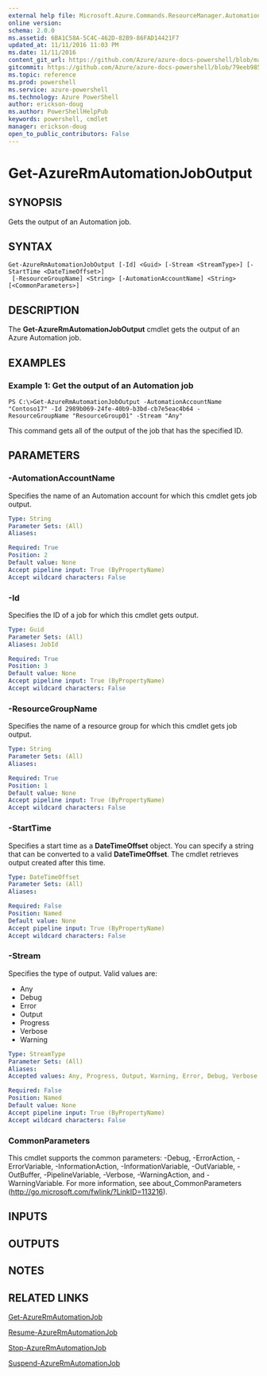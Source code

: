 ```yaml
---
external help file: Microsoft.Azure.Commands.ResourceManager.Automation.dll-Help.xml
online version: 
schema: 2.0.0
ms.assetid: 6BA1C58A-5C4C-462D-82B9-86FAD14421F7
updated_at: 11/11/2016 11:03 PM
ms.date: 11/11/2016
content_git_url: https://github.com/Azure/azure-docs-powershell/blob/master/azureps-cmdlets-docs/ResourceManager/AzureRM.Automation/v2.2.0/Get-AzureRMAutomationJobOutput.md
gitcommit: https://github.com/Azure/azure-docs-powershell/blob/79eeb985ea480979357fb4695832a0c3d29a48bf/azureps-cmdlets-docs/ResourceManager/AzureRM.Automation/v2.2.0/Get-AzureRMAutomationJobOutput.md
ms.topic: reference
ms.prod: powershell
ms.service: azure-powershell
ms.technology: Azure PowerShell
author: erickson-doug
ms.author: PowerShellHelpPub
keywords: powershell, cmdlet
manager: erickson-doug
open_to_public_contributors: False
---
```


# Get-AzureRmAutomationJobOutput

## SYNOPSIS
Gets the output of an Automation job.

## SYNTAX

```
Get-AzureRmAutomationJobOutput [-Id] <Guid> [-Stream <StreamType>] [-StartTime <DateTimeOffset>]
 [-ResourceGroupName] <String> [-AutomationAccountName] <String> [<CommonParameters>]
```

## DESCRIPTION
The **Get-AzureRmAutomationJobOutput** cmdlet gets the output of an Azure Automation job.

## EXAMPLES

### Example 1: Get the output of an Automation job
```
PS C:\>Get-AzureRmAutomationJobOutput -AutomationAccountName "Contoso17" -Id 2989b069-24fe-40b9-b3bd-cb7e5eac4b64 -ResourceGroupName "ResourceGroup01" -Stream "Any"
```

This command gets all of the output of the job that has the specified ID.

## PARAMETERS

### -AutomationAccountName
Specifies the name of an Automation account for which this cmdlet gets job output.

```yaml
Type: String
Parameter Sets: (All)
Aliases: 

Required: True
Position: 2
Default value: None
Accept pipeline input: True (ByPropertyName)
Accept wildcard characters: False
```

### -Id
Specifies the ID of a job for which this cmdlet gets output.

```yaml
Type: Guid
Parameter Sets: (All)
Aliases: JobId

Required: True
Position: 3
Default value: None
Accept pipeline input: True (ByPropertyName)
Accept wildcard characters: False
```

### -ResourceGroupName
Specifies the name of a resource group for which this cmdlet gets job output.

```yaml
Type: String
Parameter Sets: (All)
Aliases: 

Required: True
Position: 1
Default value: None
Accept pipeline input: True (ByPropertyName)
Accept wildcard characters: False
```

### -StartTime
Specifies a start time as a **DateTimeOffset** object.
You can specify a string that can be converted to a valid **DateTimeOffset**.
The cmdlet retrieves output created after this time.

```yaml
Type: DateTimeOffset
Parameter Sets: (All)
Aliases: 

Required: False
Position: Named
Default value: None
Accept pipeline input: True (ByPropertyName)
Accept wildcard characters: False
```

### -Stream
Specifies the type of output.
Valid values are: 

- Any
- Debug
- Error
- Output
- Progress
- Verbose
- Warning

```yaml
Type: StreamType
Parameter Sets: (All)
Aliases: 
Accepted values: Any, Progress, Output, Warning, Error, Debug, Verbose

Required: False
Position: Named
Default value: None
Accept pipeline input: True (ByPropertyName)
Accept wildcard characters: False
```

### CommonParameters
This cmdlet supports the common parameters: -Debug, -ErrorAction, -ErrorVariable, -InformationAction, -InformationVariable, -OutVariable, -OutBuffer, -PipelineVariable, -Verbose, -WarningAction, and -WarningVariable. For more information, see about_CommonParameters (http://go.microsoft.com/fwlink/?LinkID=113216).

## INPUTS

## OUTPUTS

## NOTES

## RELATED LINKS

[Get-AzureRmAutomationJob](xref:ResourceManager/AzureRM.Automation/v2.2.0/Get-AzureRMAutomationJob.md)

[Resume-AzureRmAutomationJob](xref:ResourceManager/AzureRM.Automation/v2.2.0/Resume-AzureRMAutomationJob.md)

[Stop-AzureRmAutomationJob](xref:ResourceManager/AzureRM.Automation/v2.2.0/Stop-AzureRMAutomationJob.md)

[Suspend-AzureRmAutomationJob](xref:ResourceManager/AzureRM.Automation/v2.2.0/Suspend-AzureRMAutomationJob.md)


